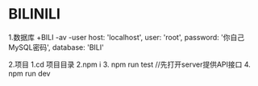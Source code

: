 # BILINILI
1.数据库
  +BILI
    -av
    -user
  host: 'localhost',
  user: 'root',
  password: '你自己MySQL密码',
  database: 'BILI'
  
2.项目
  1.cd 项目目录
  2.npm i
  3. npm run test //先打开server提供API接口
  4. npm run dev
